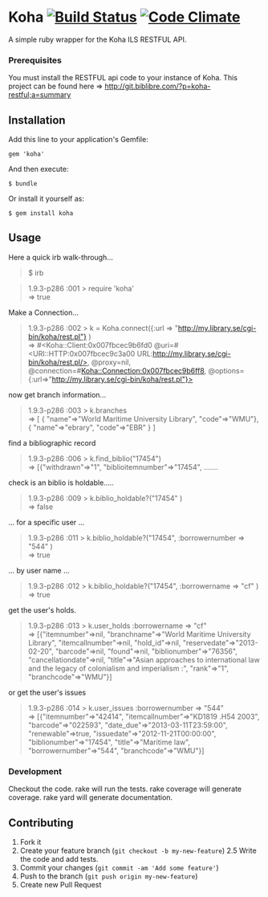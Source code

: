 # Koha [![Build Status](https://travis-ci.org/cfitz/koha.png?branch=master)](https://travis-ci.org/cfitz/koha) [![Code Climate](https://codeclimate.com/github/cfitz/koha.png)](https://codeclimate.com/github/cfitz/koha)

A simple ruby wrapper for the Koha ILS RESTFUL API. 

### Prerequisites

You must install the RESTFUL api code to your instance of Koha. This project can be found here =>
http://git.biblibre.com/?p=koha-restful;a=summary

## Installation

Add this line to your application's Gemfile:

    gem 'koha'

And then execute:

    $ bundle

Or install it yourself as:

    $ gem install koha

## Usage

Here a quick irb walk-through...

> $ irb  

> 1.9.3-p286 :001 > require 'koha'  
  => true 

Make a Connection...  

  > 1.9.3-p286 :002 > k = Koha.connect({:url => "http://my.library.se/cgi-bin/koha/rest.pl"} )  
  > => #<Koha::Client:0x007fbcec9b6fd0 @uri=#<URI::HTTP:0x007fbcec9c3a00 URL:http://my.library.se/cgi-bin/koha/rest.pl/>, @proxy=nil, @connection=#<Koha::Connection:0x007fbcec9b6ff8>, @options={:url=>"http://my.library.se/cgi-bin/koha/rest.pl"}>  

now get branch information...  

  > 1.9.3-p286 :003 > k.branches  
  > => [ { "name"=>"World Maritime University Library", "code"=>"WMU"}, { "name"=>"ebrary", "code"=>"EBR" } ]   


find a bibliographic record  
  > 1.9.3-p286 :006 > k.find_biblio("17454")  
  > => [{"withdrawn"=>"1", "biblioitemnumber"=>"17454", .......  

check is an biblio is holdable.....  
  > 1.9.3-p286 :009 >    k.biblio_holdable?("17454" )  
  > => false  
 
... for a specific user ...  
  > 1.9.3-p286 :011 >  k.biblio_holdable?("17454", :borrowernumber => "544" )  
  > => true  


... by user name ...  
  > 1.9.3-p286 :012 >  k.biblio_holdable?("17454", :borrowername => "cf" )  
  > => true  
 
get the user's holds.  
  > 1.9.3-p286 :013 >  k.user_holds :borrowername => "cf"  
  > => [{"itemnumber"=>nil, "branchname"=>"World Maritime University Library", "itemcallnumber"=>nil, "hold_id"=>nil, "reservedate"=>"2013-02-20", "barcode"=>nil, "found"=>nil, "biblionumber"=>"76356", "cancellationdate"=>nil, "title"=>"Asian approaches to international law and the legacy of colonialism and imperialism :", "rank"=>"1", "branchcode"=>"WMU"}]  

or get the user's issues  
 
  > 1.9.3-p286 :014 >  k.user_issues :borrowernumber => "544"   
  > => [{"itemnumber"=>"42414", "itemcallnumber"=>"KD1819 .H54 2003", "barcode"=>"022593", "date_due"=>"2013-03-11T23:59:00", "renewable"=>true, "issuedate"=>"2012-11-21T00:00:00", "biblionumber"=>"17454", "title"=>"Maritime law", "borrowernumber"=>"544", "branchcode"=>"WMU"}]  



### Development

Checkout the code. rake will run the tests. rake coverage will generate coverage. rake yard will generate documentation. 


## Contributing

1. Fork it
2. Create your feature branch (`git checkout -b my-new-feature`)
2.5 Write the code and add tests. 
3. Commit your changes (`git commit -am 'Add some feature'`)
4. Push to the branch (`git push origin my-new-feature`)
5. Create new Pull Request
